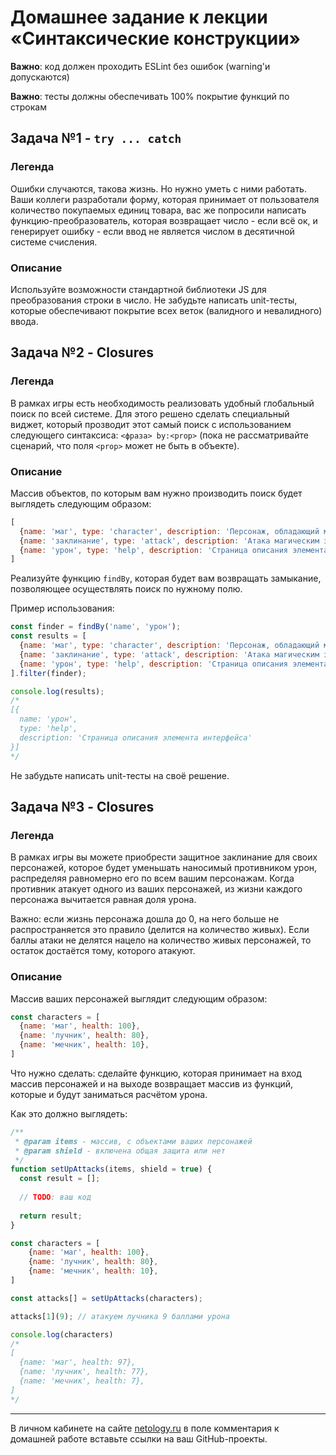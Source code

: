 # Домашнее задание к лекции «Синтаксические конструкции»

**Важно**: код должен проходить ESLint без ошибок (warning'и допускаются)

**Важно**: тесты должны обеспечивать 100% покрытие функций по строкам

## Задача №1 - `try ... catch`

### Легенда

Ошибки случаются, такова жизнь. Но нужно уметь с ними работать. Ваши коллеги разработали форму, которая принимает от пользователя количество покупаемых единиц товара, вас же попросили написать функцию-преобразователь, которая возвращает число - если всё ок, и генерирует ошибку - если ввод не является числом в десятичной системе счисления.

### Описание

Используйте возможности стандартной библиотеки JS для преобразования строки в число. Не забудьте написать unit-тесты, которые обеспечивают покрытие всех веток (валидного и невалидного) ввода.

## Задача №2 - Closures

### Легенда

В рамках игры есть необходимость реализовать удобный глобальный поиск по всей системе. Для этого решено сделать специальный виджет, который прозводит этот самый поиск с использованием следующего синтаксиса: `<фраза> by:<prop>` (пока не рассматривайте сценарий, что поля `<prop>` может не быть в объекте).

### Описание

Массив объектов, по которым вам нужно производить поиск будет выглядеть следующим образом:
```javascript
[
  {name: 'маг', type: 'character', description: 'Персонаж, обладающий магическими способностями'},
  {name: 'заклинание', type: 'attack', description: 'Атака магическим заклинанием'},
  {name: 'урон', type: 'help', description: 'Страница описания элемента интерфейса'},
]
```

Реализуйте функцию `findBy`, которая будет вам возвращать замыкание, позволяющее осуществлять поиск по нужному полю.

Пример использования:
```javascript
const finder = findBy('name', 'урон');
const results = [
  {name: 'маг', type: 'character', description: 'Персонаж, обладающий магическими способностями'},
  {name: 'заклинание', type: 'attack', description: 'Атака магическим заклинанием'},
  {name: 'урон', type: 'help', description: 'Страница описания элемента интерфейса'},
].filter(finder);

console.log(results);
/*
[{
  name: 'урон',
  type: 'help',
  description: 'Страница описания элемента интерфейса'
}]
*/
```

Не забудьте написать unit-тесты на своё решение.

## Задача №3 - Closures

### Легенда

В рамках игры вы можете приобрести защитное заклинание для своих персонажей, которое будет уменьшать наносимый противником урон, распределяя равномерно его по всем вашим персонажам. Когда противник атакует одного из ваших персонажей, из жизни каждого персонажа вычитается равная доля урона.

Важно: если жизнь персонажа дошла до 0, на него больше не распространяется это правило (делится на количество живых). Если баллы атаки не делятся нацело на количество живых персонажей, то остаток достаётся тому, которого атакуют.

### Описание

Массив ваших персонажей выглядит следующим образом:
```javascript
const characters = [
  {name: 'маг', health: 100},
  {name: 'лучник', health: 80},
  {name: 'мечник', health: 10},
]
```

Что нужно сделать: cделайте функцию, которая принимает на вход массив персонажей и на выходе возвращает массив из функций, которые и будут заниматься расчётом урона.

Как это должно выглядеть:
```javascript
/**
 * @param items - массив, с объектами ваших персонажей
 * @param shield - включена общая защита или нет 
 */
function setUpAttacks(items, shield = true) {
  const result = [];
    
  // TODO: ваш код
    
  return result; 
}

const characters = [
    {name: 'маг', health: 100},
    {name: 'лучник', health: 80},
    {name: 'мечник', health: 10},
]

const attacks[] = setUpAttacks(characters);

attacks[1](9); // атакуем лучника 9 баллами урона

console.log(characters)
/*
[
  {name: 'маг', health: 97},
  {name: 'лучник', health: 77},
  {name: 'мечник', health: 7},
]
*/
```

---
В личном кабинете на сайте [netology.ru](http://netology.ru/) в поле комментария к домашней работе вставьте ссылки на ваш GitHub-проекты.

